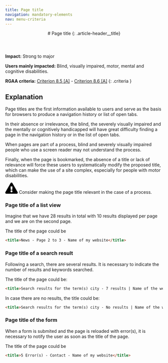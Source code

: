 ```yaml
---
title: Page title
navigation: mandatory-elements
nav: menu-criteria
---
```


<header>
# Page title
{: .article-header__title}
</header>

**Impact:** Strong to major

**Users mainly impacted:** Blind, visually impaired, motor, mental and cognitive disabilities.

**RGAA criteria:** [Criterion 8.5 [A]](http://disic.github.io/rgaa_referentiel_en/criteria.html#crit-8-5) - [Criterion 8.6 [A]](http://disic.github.io/rgaa_referentiel_en/criteria.html#crit-8-6)
{: .criteria }

## Explanation

Page titles are the first information available to users and serve as the basis for browsers to produce a navigation history or list of open tabs.

In their absence or irrelevance, the blind, the severely visually impaired and the mentally or cognitively handicapped will have great difficulty finding a page in the navigation history or in the list of open tabs.

When pages are part of a process, blind and severely visually impaired people who use a screen reader may not understand the process.

Finally, when the page is bookmarked, the absence of a title or lack of relevance will force these users to systematically modify the proposed title, which can make the use of a site complex, especially for people with motor disabilities.

<div class="important">
<svg role="img" aria-label="Important" xmlns="http://www.w3.org/2000/svg" viewBox="0 0 576 512" width="40" height="36"><title>Important</title><path d="M569.517 440.013C587.975 472.007 564.806 512 527.94 512H48.054c-36.937 0-59.999-40.055-41.577-71.987L246.423 23.985c18.467-32.009 64.72-31.951 83.154 0l239.94 416.028zM288 354c-25.405 0-46 20.595-46 46s20.595 46 46 46 46-20.595 46-46-20.595-46-46-46zm-43.673-165.346l7.418 136c.347 6.364 5.609 11.346 11.982 11.346h48.546c6.373 0 11.635-4.982 11.982-11.346l7.418-136c.375-6.874-5.098-12.654-11.982-12.654h-63.383c-6.884 0-12.356 5.78-11.981 12.654z"/></svg>
Consider making the page title relevant in the case of a process.
</div>

### Page title of a list view

Imagine that we have 28 results in total with 10 results displayed per page and we are on the second page.

The title of the page could be
```html
<title>News - Page 2 to 3 - Name of my website</title>
```

### Page title of a search result

Following a search, there are several results. It is necessary to indicate the number of results and keywords searched.

The title of the page could be:
```html
<title>Search results for the term(s) city - 7 results | Name of the website</title>
```

In case there are no results, the title could be:
```html
<title>Search results for the term(s) city - No results | Name of the website</title>
```

### Page title of the form

When a form is submited and the page is reloaded with error(s), it is necessary to notify the user as soon as the title of the page.

The title of the page could be
```html
<title>5 Error(s) - Contact - Name of my website</title>
```


